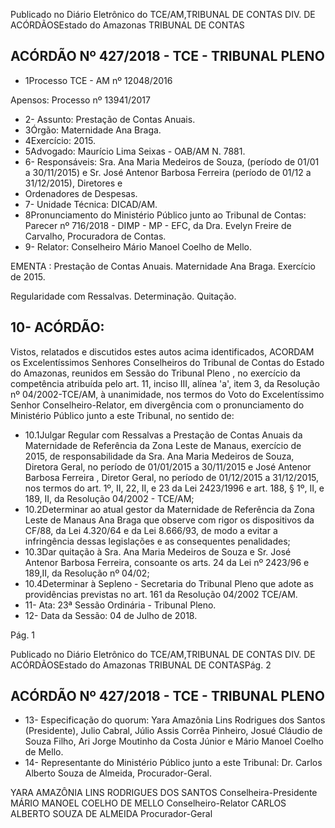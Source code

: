 Publicado  no  Diário Eletrônico do TCE/AM,TRIBUNAL DE CONTAS DIV. DE  ACÓRDÃOSEstado do Amazonas TRIBUNAL DE CONTAS

## ACÓRDÃO Nº 427/2018 - TCE - TRIBUNAL PLENO

- 1Processo TCE - AM nº 12048/2016

Apensos: Processo nº 13941/2017

- 2- Assunto: Prestação de Contas Anuais.
- 3Órgão: Maternidade Ana Braga.
- 4Exercício: 2015.
- 5Advogado: Maurício Lima Seixas - OAB/AM N. 7881.
- 6- Responsáveis: Sra. Ana Maria Medeiros de Souza, (período de 01/01 a 30/11/2015) e Sr. José  Antenor Barbosa Ferreira (período de 01/12  a 31/12/2015), Diretores e
- Ordenadores de Despesas.
- 7- Unidade Técnica: DICAD/AM.
- 8Pronunciamento do Ministério Público junto ao Tribunal de Contas: Parecer nº 716/2018 - DIMP - MP - EFC, da Dra. Evelyn Freire de Carvalho, Procuradora de Contas.
- 9- Relator: Conselheiro Mário Manoel Coelho de Mello.

EMENTA : Prestação de Contas Anuais. Maternidade Ana Braga. Exercício de 2015.

Regularidade com Ressalvas. Determinação. Quitação.

## 10- ACÓRDÃO:

Vistos, relatados e discutidos estes autos acima identificados, ACORDAM os Excelentíssimos Senhores Conselheiros do Tribunal de Contas do Estado do Amazonas,  reunidos  em  Sessão  do Tribunal  Pleno ,  no  exercício  da  competência atribuída pelo art. 11, inciso III, alínea 'a', item 3, da Resolução nº 04/2002-TCE/AM, à unanimidade, nos termos do Voto do Excelentíssimo Senhor Conselheiro-Relator, em divergência com  o  pronunciamento  do  Ministério  Público  junto  a  este  Tribunal,  no sentido de:

- 10.1Julgar Regular com Ressalvas a Prestação de Contas Anuais da Maternidade  de  Referência  da Zona  Leste  de Manaus, exercício  de  2015,  de  responsabilidade  da Sra. Ana  Maria Medeiros de Souza, Diretora Geral, no período de 01/01/2015 a 30/11/2015 e José Antenor Barbosa Ferreira , Diretor Geral, no período de 01/12/2015 a 31/12/2015, nos termos do art. 1º, II, 22, II, e  23  da  Lei  2423/1996  e  art.  188,  §  1º,  II,  e  189,  II,  da Resolução 04/2002 - TCE/AM;
- 10.2Determinar ao  atual  gestor  da  Maternidade  de  Referência  da Zona  Leste  de  Manaus  Ana  Braga  que  observe  com  rigor  os dispositivos  da  CF/88,  da  Lei  4.320/64  e  da  Lei  8.666/93,  de modo a evitar a infringência dessas legislações e as consequentes penalidades;
- 10.3Dar quitação à Sra. Ana Maria Medeiros de Souza e Sr. José Antenor  Barbosa  Ferreira, consoante  os  arts.  24  da  Lei  nº 2423/96 e 189,II, da Resolução nº 04/02;
- 10.4Determinar à Sepleno - Secretaria do Tribunal Pleno que adote as  providências  previstas  no  art.  161  da  Resolução  04/2002  TCE/AM.
- 11- Ata: 23ª Sessão Ordinária - Tribunal Pleno.
- 12- Data da Sessão: 04 de Julho de 2018.

Pág. 1

Publicado  no  Diário Eletrônico do TCE/AM,TRIBUNAL DE CONTAS DIV. DE  ACÓRDÃOSEstado do Amazonas TRIBUNAL DE CONTASPág. 2

## ACÓRDÃO Nº 427/2018 - TCE - TRIBUNAL PLENO

- 13- Especificação do quorum: Yara  Amazônia Lins Rodrigues dos Santos (Presidente), Julio  Cabral,  Júlio  Assis  Corrêa  Pinheiro,  Josué  Cláudio  de  Souza  Filho,  Ari  Jorge Moutinho da Costa Júnior e Mário Manoel Coelho de Mello.
- 14- Representante  do  Ministério  Público  junto  a  este  Tribunal: Dr. Carlos  Alberto Souza de Almeida, Procurador-Geral.

YARA AMAZÔNIA LINS RODRIGUES DOS SANTOS Conselheira-Presidente MÁRIO MANOEL COELHO DE MELLO Conselheiro-Relator CARLOS ALBERTO SOUZA DE ALMEIDA Procurador-Geral
